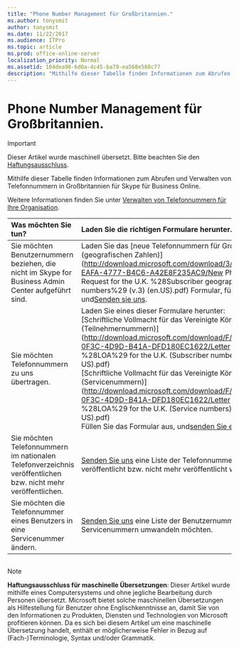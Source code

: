 ```yaml
---
title: "Phone Number Management für Großbritannien."
ms.author: tonysmit
author: tonysmit
ms.date: 11/22/2017
ms.audience: ITPro
ms.topic: article
ms.prod: office-online-server
localization_priority: Normal
ms.assetid: 104dea98-6d0a-4c45-ba79-ea568e588c77
description: "Mithilfe dieser Tabelle finden Informationen zum Abrufen und Verwalten von Telefonnummern in Großbritannien für Skype für Business Online."
---
```


# Phone Number Management für Großbritannien.

> [!IMPORTANT]
> Dieser Artikel wurde maschinell übersetzt. Bitte beachten Sie den [Haftungsausschluss](104dea98-6d0a-4c45-ba79-ea568e588c77.md#MT_Footer).  
  
Mithilfe dieser Tabelle finden Informationen zum Abrufen und Verwalten von Telefonnummern in Großbritannien für Skype für Business Online.
  
Weitere Informationen finden Sie unter [Verwalten von Telefonnummern für Ihre Organisation](manage-phone-numbers-for-your-organization.md).
  
|**Was möchten Sie tun?**|**Laden Sie die richtigen Formulare herunter.**|
|:-----|:-----|
|Sie möchten Benutzernummern beziehen, die nicht im Skype for Business Admin Center aufgeführt sind.  <br/> |Laden Sie das [neue Telefonnummern für Großbritannien (geografischen Zahlen)](http://download.microsoft.com/download/3/B/D/3BDD4575-EAFA-4777-B4C6-A42E8F235AC9/New Phone Number Request for the U.K. %28Subscriber geographic numbers%29 (v.3) (en.US).pdf) Formular, füllen Sie es aus, und[Senden sie uns](mailto:ptneu@microsoft.com).  <br/> |
|Sie möchten Telefonnummern zu uns übertragen.  <br/> | Laden Sie eines dieser Formulare herunter: <br/> [Schriftliche Vollmacht für das Vereinigte Königreich (Teilnehmernummern)](http://download.microsoft.com/download/F/0/1/F01AE714-0F3C-4D9D-B41A-DFD180EC1622/Letter of Authorization %28LOA%29 for the U.K. (Subscriber numbers) (v.2.0) (en-US).pdf) <br/> [Schriftliche Vollmacht für das Vereinigte Königreich (Servicenummern)](http://download.microsoft.com/download/F/0/1/F01AE714-0F3C-4D9D-B41A-DFD180EC1622/Letter of Authorization %28LOA%29 for the U.K. (Service numbers) (v.2.1) (en-US).pdf) <br/>  Füllen Sie das Formular aus, und[senden Sie es an uns](mailto:ptneu@microsoft.com).  <br/> |
|Sie möchten Telefonnummern im nationalen Telefonverzeichnis veröffentlichen bzw. nicht mehr veröffentlichen.  <br/> |[Senden Sie uns](mailto:ptneu@microsoft.com) eine Liste der Telefonnummern, die veröffentlicht bzw. nicht mehr veröffentlicht werden sollen. <br/> |
|Sie möchten die Telefonnummer eines Benutzers in eine Servicenummer ändern.  <br/> |[Senden Sie uns](mailto:ptneu@microsoft.com ) eine Liste der Benutzernummern, die Sie in Servicenummern umwandeln möchten. <br/> |
   
## 
<a name="MT_Footer"> </a>

> [!NOTE]
> **Haftungsausschluss für maschinelle Übersetzungen**: Dieser Artikel wurde mithilfe eines Computersystems und ohne jegliche Bearbeitung durch Personen übersetzt. Microsoft bietet solche maschinellen Übersetzungen als Hilfestellung für Benutzer ohne Englischkenntnisse an, damit Sie von den Informationen zu Produkten, Diensten und Technologien von Microsoft profitieren können. Da es sich bei diesem Artikel um eine maschinelle Übersetzung handelt, enthält er möglicherweise Fehler in Bezug auf (Fach-)Terminologie, Syntax und/oder Grammatik. 
  


